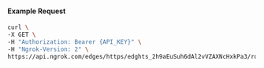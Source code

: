 <!-- Code generated for API Clients. DO NOT EDIT. -->

#### Example Request

```bash
curl \
-X GET \
-H "Authorization: Bearer {API_KEY}" \
-H "Ngrok-Version: 2" \
https://api.ngrok.com/edges/https/edghts_2h9aEuSuh6dAl2vVZAXNcHxkPa3/routes/edghtsrt_2h9aExsyRDbfjiC9cXoxJi0FIgN/saml
```

